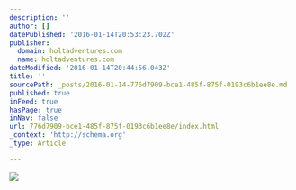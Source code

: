 ```yaml
---
description: ''
author: []
datePublished: '2016-01-14T20:53:23.702Z'
publisher:
  domain: holtadventures.com
  name: holtadventures.com
dateModified: '2016-01-14T20:44:56.043Z'
title: ''
sourcePath: _posts/2016-01-14-776d7909-bce1-485f-875f-0193c6b1ee8e.md
published: true
inFeed: true
hasPage: true
inNav: false
url: 776d7909-bce1-485f-875f-0193c6b1ee8e/index.html
_context: 'http://schema.org'
_type: Article

---
```

![](http://holtadventures.com/wp-content/Gallery/Laos/028.JPG)